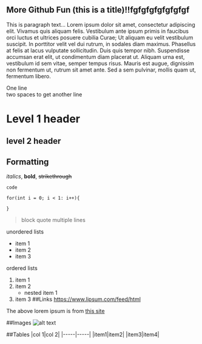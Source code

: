 More Github Fun (this is a title)!!fgfgfgfgfgfgfgf
----------------------------------
This is paragraph text...
Lorem ipsum dolor sit amet, consectetur adipiscing elit. Vivamus quis aliquam felis. Vestibulum ante ipsum primis in faucibus orci luctus et ultrices posuere cubilia Curae; Ut aliquam eu velit vestibulum suscipit. In porttitor velit vel dui rutrum, in sodales diam maximus. Phasellus at felis at lacus vulputate sollicitudin. Duis quis tempor nibh. Suspendisse accumsan erat elit, ut condimentum diam placerat ut. Aliquam urna est, vestibulum id sem vitae, semper tempus risus. Mauris est augue, dignissim non fermentum ut, rutrum sit amet ante. Sed a sem pulvinar, mollis quam ut, fermentum libero.

One line  
two spaces to get another line

# Level 1 header
## level 2 header

## Formatting
_italics_, **bold**, ~~strikethrough~~

`code`
```aidl
for(int i = 0; i < 1: i++){
    
}
```
>block quote
>multiple lines

unordered lists
* item 1
* item 2
* item 3

ordered lists
1. item 1
1. item 2
    * nested item 1
1. item 3
##Links
https://www.lipsum.com/feed/html

The above lorem ipsum is from [this site](https://www.lipsum.com/feed/html)

##Images
![alt text](https://www.google.com/imgres?imgurl=https%3A%2F%2Fsteemitimages.com%2F0x0%2Fhttps%3A%2F%2Fsteemitimages.com%2FDQmZoxt18AetawkUVcZX24CZbde9rgQ9gnX1xWFUXTqYAS5%2FI-love-Markdown.jpg&imgrefurl=http%3A%2F%2Fbusy.org%2F%40carface%2Fthat-extra-loving-feeling-i-get-when-crafting-a-post-with-markdown&docid=7GXbArdNGxKaOM&tbnid=h2vRrxpOT8MCSM%3A&vet=10ahUKEwicnOji67XlAhUXsJ4KHcO8DpkQMwhDKAEwAQ..i&w=813&h=559&itg=1&client=opera&bih=722&biw=1496&q=i%20heart%20markdown&ved=0ahUKEwicnOji67XlAhUXsJ4KHcO8DpkQMwhDKAEwAQ&iact=mrc&uact=8)

##Tables
|col 1|col 2|
|-----|-----|
|item1|item2|
|item3|item4|
